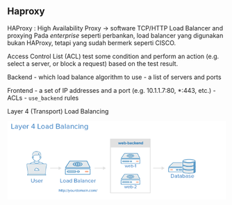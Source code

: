 ## Haproxy
HAProxy : High Availability Proxy
→ software TCP/HTTP Load Balancer and proxying 
Pada _enterprise_ seperti perbankan, load balancer yang digunakan bukan HAProxy, tetapi yang sudah bermerk seperti CISCO.

Access Control List (ACL)
    test some condition and perform an action (e.g. select a server, or block a request) based on the test result. 

Backend
    - which load balance algorithm to use
    - a list of servers and ports

Frontend
    - a set of IP addresses and a port (e.g. 10.1.1.7:80, *:443, etc.)
    - ACLs
    - `use_backend` rules


Layer 4 (Transport) Load Balancing

![layer-4-load-balancing](./img/layer-4-load-balancing.png)

